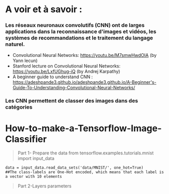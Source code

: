 
# A voir et à savoir : 

### Les réseaux neuronaux convolutifs (CNN) ont de larges applications dans la reconnaissance d'images et vidéos, les systèmes de recommandations et le traitement du langage naturel.
* Convolutional Neural Networks: https://youtu.be/M7smwHwdOIA (by Yann lecun) 
* Stanford lecture on Convolutional Neural Networks:  https://youtu.be/LxfUGhug-iQ (by Andrej Karpathy)
* A beginner guide to understand CNN : https://adeshpande3.github.io/adeshpande3.github.io/A-Beginner's-Guide-To-Understanding-Convolutional-Neural-Networks/

### Les CNN permettent de classer des images dans des catégories 


# How-to-make-a-Tensorflow-Image-Classifier

>Part 1- Prepare the data 
from tensorflow.examples.tutorials.mnist import input_data
```
data = input_data.read_data_sets('data/MNIST/', one_hot=True)
##The class-labels are One-Hot encoded, which means that each label is a vector with 10 elements
```

>Part 2-Layers parameters  
